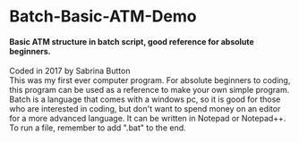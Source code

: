 # Batch-Basic-ATM-Demo
#### Basic ATM structure in batch script, good reference for absolute beginners.

Coded in 2017 by Sabrina Button    
This was my first ever computer program. For absolute beginners to coding, this program can be used as a reference to make your own simple program.     
Batch is a language that comes with a windows pc, so it is good for those who are interested in coding, but don't want to spend money on an editor for a more advanced language. It can be written in Notepad or Notepad++. To run a file, remember to add ".bat" to the end. 
